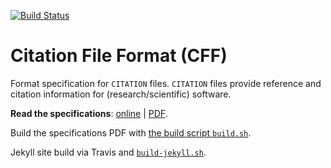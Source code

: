 [![Build Status](https://travis-ci.org/sdruskat/citation-file-format.svg?branch=master)](https://travis-ci.org/sdruskat/citation-file-format)

# Citation File Format (CFF)

Format specification for `CITATION` files. `CITATION` files provide reference and citation information for (research/scientific) software.

**Read the specifications**: [online](http://sdruskat.github.io/citation-file-format) | [PDF](http://sdruskat.github.io/citation-file-format/assets/pdf/cff-specifications.pdf).

Build the specifications PDF with [the build script `build.sh`](https://github.com/sdruskat/citation-file-format/blob/master/build.sh).

Jekyll site build via Travis and [`build-jekyll.sh`](https://github.com/sdruskat/citation-file-format/blob/master/build-jekyll.sh).
